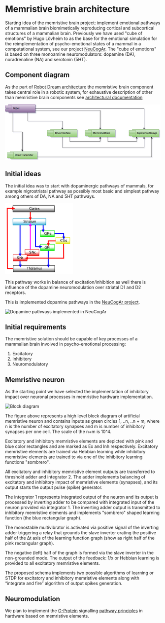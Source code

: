 # Memristive brain architecture

Starting idea of the memristive brain project: implement emotional pathways of a mammalian brain biomimetically  reproducing cortical and subcortical structures of a mammalian brain. Previously we have used "cube of emotions" by Hugo Lövheim to as the base for the emotional simulation for the reimplementation of psycho-emotional states of a mammal in a computational system, see our project [NeuCogAr](https://github.com/research-team/NEUCOGAR). The "cube of emotions" is based on three monoamine neuromodulators: dopamine (DA), noradrenaline (NA) and serotonin (5HT).

## Component diagram

As the part of [Robot Dream architecture](architecture.md) the memristive brain component takes central role in a robotic system, for exhaustive description of other than memristive brain components see [architectural documentation](architecture.md) 

![Memristive brain HLD component diagram](HLD_Component_Memristive_Robot.png)

## Initial ideas

The initial idea was to start with dopaminergic pathways of mammals, for example nigrostriatal pathway as possibly most basic and simplest pathway among others of DA, NA and 5HT pathways. 

![Simplified diagram of nigrostriatal pathway](nigrostriatal.png)

This pathway works in balance of excitation/inhibition as well there is influence of the dopamine neuromodulation over striatal D1 and D2 receptors.

This is implemented dopamine pathways in the [NeuCogAr project](https://github.com/research-team/NEUCOGAR).

![Dopamine pathways implemented in NeuCogAr](https://raw.githubusercontent.com/research-team/NEUCOGAR/master/NEST/cube/dopamine/integrated/doc/diagram.png)

## Initial requirements

The memristive solution should be capable of key processes of a mammalian brain involved in psycho-emotional processing:

1. Excitatory 
1. Inhibitory 
1. Neuromodulatory 

## Memristive neuron

As the starting point we have selected the implementation of inhibitory impact over neuronal processes in memristive hardware implementation. 

![Block diagram](HL_Emristor.png)

The figure above represents a high level block diagram of artificial memristive neuron and contains inputs as green circles 1, ..n, ..n + m, where n is the number of excitatory synapses and m is number of inhibitory synapses per one cell. 
The scale of the n+m is 10^4. 

Excitatory and inhibitory memristive elements are depicted with pink and blue color rectangles and are marked as Ex and Inh respectively. 
Excitatory memristive elements are trained via Hebbian learning while inhibitory memristive elements are trained to via one of the inhibitory learning functions "sombrero". 

All excitatory and inhibitory memristive element outputs are transferred to threshold adder and integrator 2. The adder implements balancing of excitatory and inhibitory impact of memristive elements (synapses), and its output starts the output pulse (spike) generator. 

The integrator 1 represents integrated output of the neuron and its output is processed by inverting adder to be compared with integrated input of the neuron provided via integrator 1. The inverting adder output is transmitted to inhibitory memristive elements and implements "sombrero" shaped learning function (the blue rectangular graph). 

The monostable multivibrator is activated via positive signal of the inverting adder triggering a relay that grounds the slave inverter crating the positive half of the Δt axis of the learning function graph (show as right half of the pink rectangular graph). 

The negative (left) half of the graph is formed via the slave inverter in the non-grounded mode. The output of the feedback: 1/x or Hebbian learning is provided to all excitatory memristive elements.

The proposed schema implements two possible algorithms of learning or STDP for excitatory and inhibitory memristive elements along with “integrate and fire” algorithm of output spikes generation.

## Neuromodulation

We plan to implement the [G-Protein](https://en.wikipedia.org/wiki/G_protein%E2%80%93coupled_receptor) signalling [pathway principles](https://en.wikipedia.org/wiki/Signal_transduction) in hardware based on memristive elements. 


